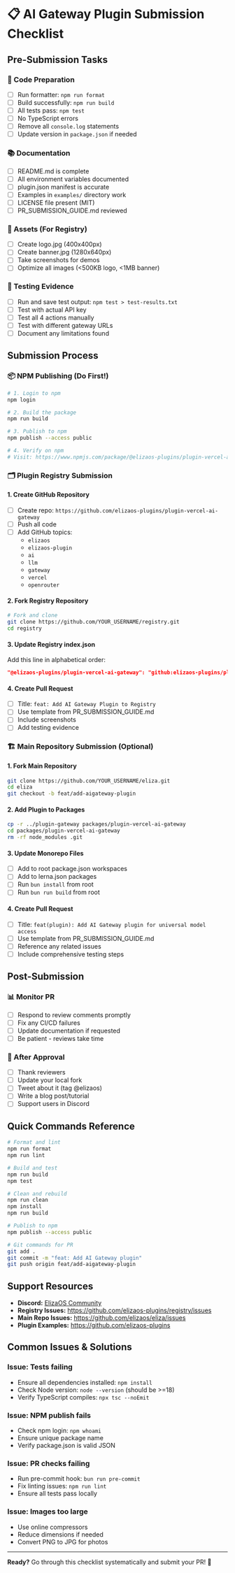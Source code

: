 # 📋 AI Gateway Plugin Submission Checklist

## Pre-Submission Tasks

### 🔧 Code Preparation
- [ ] Run formatter: `npm run format`
- [ ] Build successfully: `npm run build`
- [ ] All tests pass: `npm test`
- [ ] No TypeScript errors
- [ ] Remove all `console.log` statements
- [ ] Update version in `package.json` if needed

### 📚 Documentation
- [ ] README.md is complete
- [ ] All environment variables documented
- [ ] plugin.json manifest is accurate
- [ ] Examples in `examples/` directory work
- [ ] LICENSE file present (MIT)
- [ ] PR_SUBMISSION_GUIDE.md reviewed

### 🎨 Assets (For Registry)
- [ ] Create logo.jpg (400x400px)
- [ ] Create banner.jpg (1280x640px)
- [ ] Take screenshots for demos
- [ ] Optimize all images (<500KB logo, <1MB banner)

### 🧪 Testing Evidence
- [ ] Run and save test output: `npm test > test-results.txt`
- [ ] Test with actual API key
- [ ] Test all 4 actions manually
- [ ] Test with different gateway URLs
- [ ] Document any limitations found

## Submission Process

### 📦 NPM Publishing (Do First!)
```bash
# 1. Login to npm
npm login

# 2. Build the package
npm run build

# 3. Publish to npm
npm publish --access public

# 4. Verify on npm
# Visit: https://www.npmjs.com/package/@elizaos-plugins/plugin-vercel-ai-gateway
```

### 🗂️ Plugin Registry Submission

#### 1. Create GitHub Repository
- [ ] Create repo: `https://github.com/elizaos-plugins/plugin-vercel-ai-gateway`
- [ ] Push all code
- [ ] Add GitHub topics:
  - `elizaos`
  - `elizaos-plugin`
  - `ai`
  - `llm`
  - `gateway`
  - `vercel`
  - `openrouter`

#### 2. Fork Registry Repository
```bash
# Fork and clone
git clone https://github.com/YOUR_USERNAME/registry.git
cd registry
```

#### 3. Update Registry index.json
Add this line in alphabetical order:
```json
"@elizaos-plugins/plugin-vercel-ai-gateway": "github:elizaos-plugins/plugin-vercel-ai-gateway",
```

#### 4. Create Pull Request
- [ ] Title: `feat: Add AI Gateway Plugin to Registry`
- [ ] Use template from PR_SUBMISSION_GUIDE.md
- [ ] Include screenshots
- [ ] Add testing evidence

### 🏗️ Main Repository Submission (Optional)

#### 1. Fork Main Repository
```bash
git clone https://github.com/YOUR_USERNAME/eliza.git
cd eliza
git checkout -b feat/add-aigateway-plugin
```

#### 2. Add Plugin to Packages
```bash
cp -r ../plugin-gateway packages/plugin-vercel-ai-gateway
cd packages/plugin-vercel-ai-gateway
rm -rf node_modules .git
```

#### 3. Update Monorepo Files
- [ ] Add to root package.json workspaces
- [ ] Add to lerna.json packages
- [ ] Run `bun install` from root
- [ ] Run `bun run build` from root

#### 4. Create Pull Request
- [ ] Title: `feat(plugin): Add AI Gateway plugin for universal model access`
- [ ] Use template from PR_SUBMISSION_GUIDE.md
- [ ] Reference any related issues
- [ ] Include comprehensive testing steps

## Post-Submission

### 📊 Monitor PR
- [ ] Respond to review comments promptly
- [ ] Fix any CI/CD failures
- [ ] Update documentation if requested
- [ ] Be patient - reviews take time

### 🎉 After Approval
- [ ] Thank reviewers
- [ ] Update your local fork
- [ ] Tweet about it (tag @elizaos)
- [ ] Write a blog post/tutorial
- [ ] Support users in Discord

## Quick Commands Reference

```bash
# Format and lint
npm run format
npm run lint

# Build and test
npm run build
npm test

# Clean and rebuild
npm run clean
npm install
npm run build

# Publish to npm
npm publish --access public

# Git commands for PR
git add .
git commit -m "feat: Add AI Gateway plugin"
git push origin feat/add-aigateway-plugin
```

## Support Resources

- **Discord:** [ElizaOS Community](https://discord.gg/elizaos)
- **Registry Issues:** https://github.com/elizaos-plugins/registry/issues
- **Main Repo Issues:** https://github.com/elizaos/eliza/issues
- **Plugin Examples:** https://github.com/elizaos-plugins

## Common Issues & Solutions

### Issue: Tests failing
- Ensure all dependencies installed: `npm install`
- Check Node version: `node --version` (should be >=18)
- Verify TypeScript compiles: `npx tsc --noEmit`

### Issue: NPM publish fails
- Check npm login: `npm whoami`
- Ensure unique package name
- Verify package.json is valid JSON

### Issue: PR checks failing
- Run pre-commit hook: `bun run pre-commit`
- Fix linting issues: `npm run lint`
- Ensure all tests pass locally

### Issue: Images too large
- Use online compressors
- Reduce dimensions if needed
- Convert PNG to JPG for photos

---

**Ready?** Go through this checklist systematically and submit your PR! 🚀